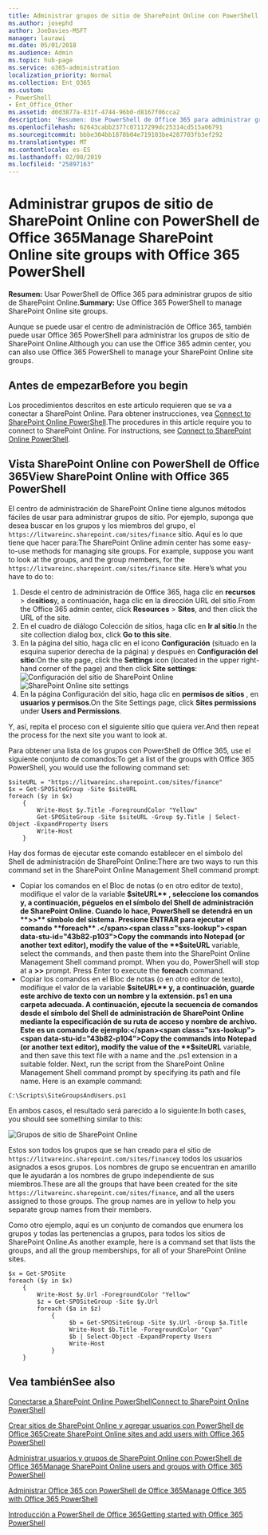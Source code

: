 ```yaml
---
title: Administrar grupos de sitio de SharePoint Online con PowerShell de Office 365
ms.author: josephd
author: JoeDavies-MSFT
manager: laurawi
ms.date: 05/01/2018
ms.audience: Admin
ms.topic: hub-page
ms.service: o365-administration
localization_priority: Normal
ms.collection: Ent_O365
ms.custom:
- PowerShell
- Ent_Office_Other
ms.assetid: d0d3877a-831f-4744-96b0-d8167f06cca2
description: 'Resumen: Use PowerShell de Office 365 para administrar grupos de sitio de SharePoint Online.'
ms.openlocfilehash: 62643cabb2377c07117299dc25314cd515a06791
ms.sourcegitcommit: bbbe304bb1878b04e719103be4287703fb3ef292
ms.translationtype: MT
ms.contentlocale: es-ES
ms.lasthandoff: 02/08/2019
ms.locfileid: "25897163"
---
```

# <a name="manage-sharepoint-online-site-groups-with-office-365-powershell"></a><span data-ttu-id="43b82-103">Administrar grupos de sitio de SharePoint Online con PowerShell de Office 365</span><span class="sxs-lookup"><span data-stu-id="43b82-103">Manage SharePoint Online site groups with Office 365 PowerShell</span></span>

 <span data-ttu-id="43b82-104">**Resumen:** Usar PowerShell de Office 365 para administrar grupos de sitio de SharePoint Online.</span><span class="sxs-lookup"><span data-stu-id="43b82-104">**Summary:** Use Office 365 PowerShell to manage SharePoint Online site groups.</span></span>
  
<span data-ttu-id="43b82-105">Aunque se puede usar el centro de administración de Office 365, también puede usar Office 365 PowerShell para administrar los grupos de sitio de SharePoint Online.</span><span class="sxs-lookup"><span data-stu-id="43b82-105">Although you can use the Office 365 admin center, you can also use Office 365 PowerShell to manage your SharePoint Online site groups.</span></span>

## <a name="before-you-begin"></a><span data-ttu-id="43b82-106">Antes de empezar</span><span class="sxs-lookup"><span data-stu-id="43b82-106">Before you begin</span></span>

<span data-ttu-id="43b82-p101">Los procedimientos descritos en este artículo requieren que se va a conectar a SharePoint Online. Para obtener instrucciones, vea [Connect to SharePoint Online PowerShell](https://docs.microsoft.com/en-us/powershell/sharepoint/sharepoint-online/connect-sharepoint-online?view=sharepoint-ps).</span><span class="sxs-lookup"><span data-stu-id="43b82-p101">The procedures in this article require you to connect to SharePoint Online. For instructions, see [Connect to SharePoint Online PowerShell](https://docs.microsoft.com/en-us/powershell/sharepoint/sharepoint-online/connect-sharepoint-online?view=sharepoint-ps).</span></span>

## <a name="view-sharepoint-online-with-office-365-powershell"></a><span data-ttu-id="43b82-109">Vista SharePoint Online con PowerShell de Office 365</span><span class="sxs-lookup"><span data-stu-id="43b82-109">View SharePoint Online with Office 365 PowerShell</span></span>

<span data-ttu-id="43b82-p102">El centro de administración de SharePoint Online tiene algunos métodos fáciles de usar para administrar grupos de sitio. Por ejemplo, suponga que desea buscar en los grupos y los miembros del grupo, el `https://litwareinc.sharepoint.com/sites/finance` sitio. Aquí es lo que tiene que hacer para:</span><span class="sxs-lookup"><span data-stu-id="43b82-p102">The SharePoint Online admin center has some easy-to-use methods for managing site groups. For example, suppose you want to look at the groups, and the group members, for the `https://litwareinc.sharepoint.com/sites/finance` site. Here’s what you have to do to:</span></span>

1. <span data-ttu-id="43b82-113">Desde el centro de administración de Office 365, haga clic en **recursos** > de**sitios**y, a continuación, haga clic en la dirección URL del sitio.</span><span class="sxs-lookup"><span data-stu-id="43b82-113">From the Office 365 admin center, click **Resources** > **Sites**, and then click the URL of the site.</span></span>
2. <span data-ttu-id="43b82-114">En el cuadro de diálogo Colección de sitios, haga clic en **Ir al sitio**.</span><span class="sxs-lookup"><span data-stu-id="43b82-114">In the site collection dialog box, click **Go to this site**.</span></span>
3. <span data-ttu-id="43b82-115">En la página del sitio, haga clic en el icono **Configuración** (situado en la esquina superior derecha de la página) y después en **Configuración del sitio**:</span><span class="sxs-lookup"><span data-stu-id="43b82-115">On the site page, click the **Settings** icon (located in the upper right-hand corner of the page) and then click **Site settings**:</span></span><br/>
<span data-ttu-id="43b82-116">![Configuración del sitio de SharePoint Online](media/spo-site-settings.png)</span><span class="sxs-lookup"><span data-stu-id="43b82-116">![SharePoint Online site settings](media/spo-site-settings.png)</span></span><br/>
4. <span data-ttu-id="43b82-117">En la página Configuración del sitio, haga clic en **permisos de sitios** , en **usuarios y permisos**.</span><span class="sxs-lookup"><span data-stu-id="43b82-117">On the Site Settings page, click **Sites permissions** under **Users and Permissions**.</span></span>

<span data-ttu-id="43b82-118">Y, así, repita el proceso con el siguiente sitio que quiera ver.</span><span class="sxs-lookup"><span data-stu-id="43b82-118">And then repeat the process for the next site you want to look at.</span></span>

<span data-ttu-id="43b82-119">Para obtener una lista de los grupos con PowerShell de Office 365, use el siguiente conjunto de comandos:</span><span class="sxs-lookup"><span data-stu-id="43b82-119">To get a list of the groups with Office 365 PowerShell, you would use the following command set:</span></span>

```
$siteURL = "https://litwareinc.sharepoint.com/sites/finance"
$x = Get-SPOSiteGroup -Site $siteURL
foreach ($y in $x)
    {
        Write-Host $y.Title -ForegroundColor "Yellow"
        Get-SPOSiteGroup -Site $siteURL -Group $y.Title | Select-Object -ExpandProperty Users
        Write-Host
    }
```

<span data-ttu-id="43b82-120">Hay dos formas de ejecutar este comando establecer en el símbolo del Shell de administración de SharePoint Online:</span><span class="sxs-lookup"><span data-stu-id="43b82-120">There are two ways to run this command set in the SharePoint Online Management Shell command prompt:</span></span>

- <span data-ttu-id="43b82-p103">Copiar los comandos en el Bloc de notas (o en otro editor de texto), modifique el valor de la variable **$siteURL** , seleccione los comandos y, a continuación, péguelos en el símbolo del Shell de administración de SharePoint Online. Cuando lo hace, PowerShell se detendrá en un **>>** símbolo del sistema. Presione ENTRAR para ejecutar el comando **foreach** .</span><span class="sxs-lookup"><span data-stu-id="43b82-p103">Copy the commands into Notepad (or another text editor), modify the value of the **$siteURL** variable, select the commands, and then paste them into the SharePoint Online Management Shell command prompt. When you do, PowerShell will stop at a **>>** prompt. Press Enter to execute the **foreach** command.</span></span><br/>
- <span data-ttu-id="43b82-p104">Copiar los comandos en el Bloc de notas (o en otro editor de texto), modifique el valor de la variable **$siteURL** y, a continuación, guarde este archivo de texto con un nombre y la extensión. ps1 en una carpeta adecuada. A continuación, ejecute la secuencia de comandos desde el símbolo del Shell de administración de SharePoint Online mediante la especificación de su ruta de acceso y nombre de archivo. Este es un comando de ejemplo:</span><span class="sxs-lookup"><span data-stu-id="43b82-p104">Copy the commands into Notepad (or another text editor), modify the value of the **$siteURL** variable, and then save this text file with a name and the .ps1 extension in a suitable folder. Next, run the script from the SharePoint Online Management Shell command prompt by specifying its path and file name. Here is an example command:</span></span>

```
C:\Scripts\SiteGroupsAndUsers.ps1
```

<span data-ttu-id="43b82-127">En ambos casos, el resultado será parecido a lo siguiente:</span><span class="sxs-lookup"><span data-stu-id="43b82-127">In both cases, you should see something similar to this:</span></span>

![Grupos de sitio de SharePoint Online](media/SPO-site-groups.png)

<span data-ttu-id="43b82-p105">Estos son todos los grupos que se han creado para el sitio de `https://litwareinc.sharepoint.com/sites/finance`y todos los usuarios asignados a esos grupos. Los nombres de grupo se encuentran en amarillo que le ayudarán a los nombres de grupo independiente de sus miembros.</span><span class="sxs-lookup"><span data-stu-id="43b82-p105">These are all the groups that have been created for the site `https://litwareinc.sharepoint.com/sites/finance`, and all the users assigned to those groups. The group names are in yellow to help you separate group names from their members.</span></span>

<span data-ttu-id="43b82-131">Como otro ejemplo, aquí es un conjunto de comandos que enumera los grupos y todas las pertenencias a grupos, para todos los sitios de SharePoint Online.</span><span class="sxs-lookup"><span data-stu-id="43b82-131">As another example, here is a command set that lists the groups, and all the group memberships, for all of your SharePoint Online sites.</span></span>

```
$x = Get-SPOSite
foreach ($y in $x)
    {
        Write-Host $y.Url -ForegroundColor "Yellow"
        $z = Get-SPOSiteGroup -Site $y.Url
        foreach ($a in $z)
            {
                 $b = Get-SPOSiteGroup -Site $y.Url -Group $a.Title 
                 Write-Host $b.Title -ForegroundColor "Cyan"
                 $b | Select-Object -ExpandProperty Users
                 Write-Host
            }
    }
```
    
## <a name="see-also"></a><span data-ttu-id="43b82-132">Vea también</span><span class="sxs-lookup"><span data-stu-id="43b82-132">See also</span></span>

[<span data-ttu-id="43b82-133">Conectarse a SharePoint Online PowerShell</span><span class="sxs-lookup"><span data-stu-id="43b82-133">Connect to SharePoint Online PowerShell</span></span>](https://docs.microsoft.com/powershell/sharepoint/sharepoint-online/connect-sharepoint-online?view=sharepoint-ps)

[<span data-ttu-id="43b82-134">Crear sitios de SharePoint Online y agregar usuarios con PowerShell de Office 365</span><span class="sxs-lookup"><span data-stu-id="43b82-134">Create SharePoint Online sites and add users with Office 365 PowerShell</span></span>](create-sharepoint-sites-and-add-users-with-powershell.md)

[<span data-ttu-id="43b82-135">Administrar usuarios y grupos de SharePoint Online con PowerShell de Office 365</span><span class="sxs-lookup"><span data-stu-id="43b82-135">Manage SharePoint Online users and groups with Office 365 PowerShell</span></span>](manage-sharepoint-users-and-groups-with-powershell.md)

[<span data-ttu-id="43b82-136">Administrar Office 365 con PowerShell de Office 365</span><span class="sxs-lookup"><span data-stu-id="43b82-136">Manage Office 365 with Office 365 PowerShell</span></span>](manage-office-365-with-office-365-powershell.md)
  
[<span data-ttu-id="43b82-137">Introducción a PowerShell de Office 365</span><span class="sxs-lookup"><span data-stu-id="43b82-137">Getting started with Office 365 PowerShell</span></span>](getting-started-with-office-365-powershell.md)

